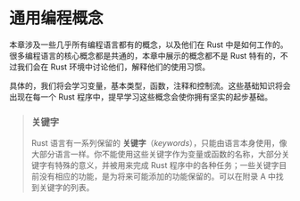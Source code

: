 # 通用编程概念

本章涉及一些几乎所有编程语言都有的概念，以及他们在 Rust 中是如何工作的。很多编程语言的核心概念都是共通的，本章中展示的概念都不是 Rust 特有的，不过我们会在 Rust 环境中讨论他们，解释他们的使用习惯。

具体的，我们将会学习变量，基本类型，函数，注释和控制流。这些基础知识将会出现在每一个 Rust 程序中，提早学习这些概念会使你拥有坚实的起步基础。

> ### 关键字
>
> Rust 语言有一系列保留的 **关键字**（*keywords*），只能由语言本身使用，像大部分语言一样。你不能使用这些关键字作为变量或函数的名称，大部分关键字有特殊的意义，并被用来完成 Rust 程序中的各种任务；一些关键字目前没有相应的功能，是为将来可能添加的功能保留的。可以在附录 A 中找到关键字的列表。
